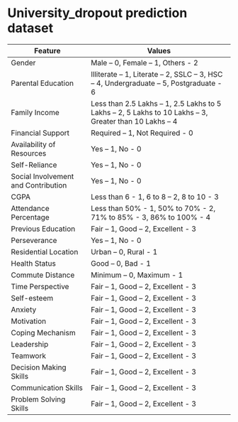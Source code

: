 # University_dropout prediction dataset
| Feature                         | Values                                                       |
|---------------------------------|--------------------------------------------------------------|
| Gender                          | Male – 0, Female – 1, Others - 2                             |
| Parental Education              | Illiterate – 1, Literate – 2, SSLC – 3, HSC – 4, Undergraduate – 5, Postgraduate - 6 |
| Family Income                   | Less than 2.5 Lakhs – 1, 2.5 Lakhs to 5 Lakhs – 2, 5 Lakhs to 10 Lakhs – 3, Greater than 10 Lakhs – 4 |
| Financial Support               | Required – 1, Not Required - 0                               |
| Availability of Resources       | Yes – 1, No - 0                                             |
| Self-Reliance                   | Yes – 1, No - 0                                             |
| Social Involvement and Contribution | Yes – 1, No - 0                                          |
| CGPA                            | Less than 6 - 1, 6 to 8 – 2, 8 to 10 - 3                      |
| Attendance Percentage           | Less than 50% - 1, 50% to 70% - 2, 71% to 85% - 3, 86% to 100% - 4 |
| Previous Education              | Fair – 1, Good – 2, Excellent - 3                            |
| Perseverance                    | Yes – 1, No - 0                                             |
| Residential Location            | Urban – 0, Rural - 1                                         |
| Health Status                   | Good – 0, Bad - 1                                            |
| Commute Distance                | Minimum – 0, Maximum - 1                                     |
| Time Perspective                | Fair – 1, Good – 2, Excellent - 3                            |
| Self-esteem                     | Fair – 1, Good – 2, Excellent - 3                            |
| Anxiety                         | Fair – 1, Good – 2, Excellent - 3                            |
| Motivation                      | Fair – 1, Good – 2, Excellent - 3                            |
| Coping Mechanism                | Fair – 1, Good – 2, Excellent - 3                            |
| Leadership                      | Fair – 1, Good – 2, Excellent - 3                            |
| Teamwork                        | Fair – 1, Good – 2, Excellent - 3                            |
| Decision Making Skills          | Fair – 1, Good – 2, Excellent - 3                            |
| Communication Skills            | Fair – 1, Good – 2, Excellent - 3                            |
| Problem Solving Skills          | Fair – 1, Good – 2, Excellent - 3                            |
